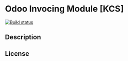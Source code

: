 # Odoo Invocing Module [KCS]
[![Build status](https://dev.azure.com/kcsprojects/Odoo%20Enterprise/_apis/build/status/Odoo%20Enterprise%20-%20CI%20-%20TESTS)](https://dev.azure.com/kcsprojects/Odoo%20Enterprise/_apis/build/status/Billing%20DO%20Enterprise%20-%20Features%20CI?branchName=master)
## Description
## License
